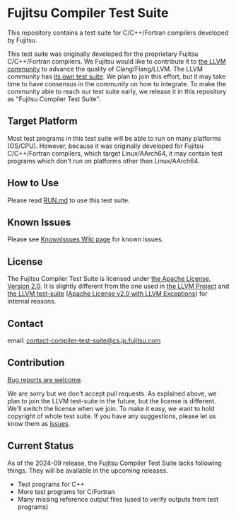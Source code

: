 Fujitsu Compiler Test Suite
===========================

This repository contains a test suite for C/C++/Fortran compilers developed by Fujitsu.

This test suite was originally developed for the proprietary Fujitsu C/C++/Fortran compilers. We Fujitsu would like to contribute it to [the LLVM community](https://llvm.org/) to advance the quality of Clang/Flang/LLVM. The LLVM community has [its own test suite](https://github.com/llvm/llvm-test-suite/). We plan to join this effort, but it may take time to have consensus in the community on how to integrate. To make the community able to reach our test suite early, we release it in this repository as "Fujitsu Compiler Test Suite".

Target Platform
---------------

Most test programs in this test suite will be able to run on many platforms (OS/CPU). However, because it was originally developed for Fujitsu C/C++/Fortran compilers, which target Linux/AArch64, it may contain test programs which don't run on platforms other than Linux/AArch64.

How to Use
----------

Please read [RUN.md](RUN.md) to use this test suite.

Known Issues
------------

Please see [KnownIssues Wiki page](https://github.com/fujitsu/compiler-test-suite/wiki/KnownIssues) for known issues.

License
-------

The Fujitsu Compiler Test Suite is licensed under [the Apache License, Version 2.0](https://www.apache.org/licenses/LICENSE-2.0). It is slightly different from the one used in [the LLVM Project](https://github.com/llvm/llvm-project/) and [the LLVM test-suite](https://github.com/llvm/llvm-test-suite/) ([Apache License v2.0 with LLVM Exceptions](https://github.com/llvm/llvm-project/blob/main/LICENSE.TXT)) for internal reasons.

Contact
-------

email: contact-compiler-test-suite@cs.jp.fujitsu.com

Contribution
------------

[Bug reports are welcome](https://github.com/fujitsu/compiler-test-suite/issues/new).

We are sorry but we don't accept pull requests. As explained above, we plan to join the LLVM test-suite in the future, but the license is different. We'll switch the license when we join. To make it easy, we want to hold copyright of whole test suite. If you have any suggestions, please let us know them as [issues](https://github.com/fujitsu/compiler-test-suite/issues/new).

Current Status
--------------

As of the 2024-09 release, the Fujitsu Compiler Test Suite lacks following things. They will be available in the upcoming releases.

- Test programs for C++
- More test programs for C/Fortran
- Many missing reference output files (used to verify outputs from test programs)
